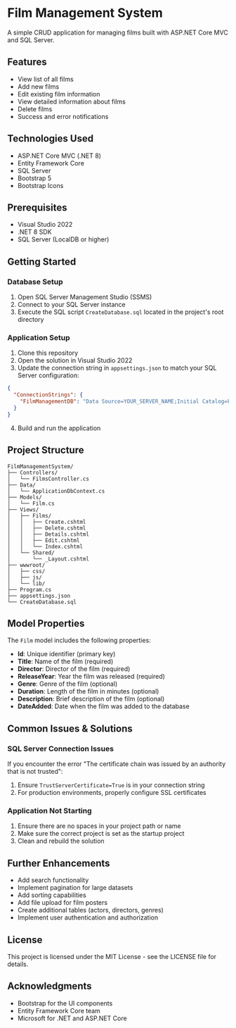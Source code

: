 # Film Management System

A simple CRUD application for managing films built with ASP.NET Core MVC and SQL Server.

## Features

- View list of all films
- Add new films
- Edit existing film information
- View detailed information about films
- Delete films
- Success and error notifications

## Technologies Used

- ASP.NET Core MVC (.NET 8)
- Entity Framework Core
- SQL Server
- Bootstrap 5
- Bootstrap Icons

## Prerequisites

- Visual Studio 2022
- .NET 8 SDK
- SQL Server (LocalDB or higher)

## Getting Started

### Database Setup

1. Open SQL Server Management Studio (SSMS)
2. Connect to your SQL Server instance
3. Execute the SQL script `CreateDatabase.sql` located in the project's root directory

### Application Setup

1. Clone this repository
2. Open the solution in Visual Studio 2022
3. Update the connection string in `appsettings.json` to match your SQL Server configuration:

```json
{
  "ConnectionStrings": {
    "FilmManagementDB": "Data Source=YOUR_SERVER_NAME;Initial Catalog=FilmManagementDB;Integrated Security=True;TrustServerCertificate=True"
  }
}
```

4. Build and run the application

## Project Structure

```
FilmManagementSystem/
├── Controllers/
│   └── FilmsController.cs
├── Data/
│   └── ApplicationDbContext.cs
├── Models/
│   └── Film.cs
├── Views/
│   ├── Films/
│   │   ├── Create.cshtml
│   │   ├── Delete.cshtml
│   │   ├── Details.cshtml
│   │   ├── Edit.cshtml
│   │   └── Index.cshtml
│   └── Shared/
│       └── _Layout.cshtml
├── wwwroot/
│   ├── css/
│   ├── js/
│   └── lib/
├── Program.cs
├── appsettings.json
└── CreateDatabase.sql
```

## Model Properties

The `Film` model includes the following properties:

- **Id**: Unique identifier (primary key)
- **Title**: Name of the film (required)
- **Director**: Director of the film (required)
- **ReleaseYear**: Year the film was released (required)
- **Genre**: Genre of the film (optional)
- **Duration**: Length of the film in minutes (optional)
- **Description**: Brief description of the film (optional)
- **DateAdded**: Date when the film was added to the database

## Common Issues & Solutions

### SQL Server Connection Issues

If you encounter the error "The certificate chain was issued by an authority that is not trusted":

1. Ensure `TrustServerCertificate=True` is in your connection string
2. For production environments, properly configure SSL certificates

### Application Not Starting

1. Ensure there are no spaces in your project path or name
2. Make sure the correct project is set as the startup project
3. Clean and rebuild the solution

## Further Enhancements

- Add search functionality
- Implement pagination for large datasets
- Add sorting capabilities
- Add file upload for film posters
- Create additional tables (actors, directors, genres)
- Implement user authentication and authorization

## License

This project is licensed under the MIT License - see the LICENSE file for details.

## Acknowledgments

- Bootstrap for the UI components
- Entity Framework Core team
- Microsoft for .NET and ASP.NET Core
